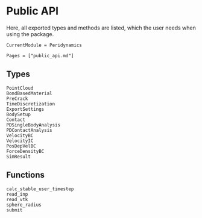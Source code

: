 # Public API

Here, all exported types and methods are listed, which the user needs when using the package.

```@meta
CurrentModule = Peridynamics
```

```@index
Pages = ["public_api.md"]
```

## Types
```@docs
PointCloud
BondBasedMaterial
PreCrack
TimeDiscretization
ExportSettings
BodySetup
Contact
PDSingleBodyAnalysis
PDContactAnalysis
VelocityBC
VelocityIC
PosDepVelBC
ForceDensityBC
SimResult
```

## Functions
```@docs
calc_stable_user_timestep
read_inp
read_vtk
sphere_radius
submit
```